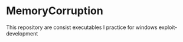# MemoryCorruption
This repository are consist executables I practice for windows exploit-development
